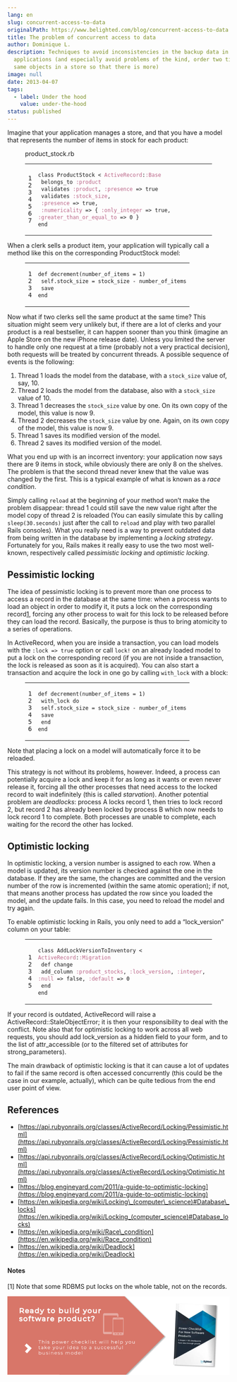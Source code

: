 ```yaml
---
lang: en
slug: concurrent-access-to-data
originalPath: https://www.belighted.com/blog/concurrent-access-to-data
title: The problem of concurrent access to data
author: Dominique L.
description: Techniques to avoid inconsistencies in the backup data in
  applications (and especially avoid problems of the kind, order two times the
  same objects in a store so that there is more)
image: null
date: 2013-04-07
tags:
  - label: Under the hood
    value: under-the-hood
status: published
---
```

Imagine that your application manages a store, and that you have a model that represents the number of items in stock for each product:

<figure class="code"><figcaption><span>product_stock.rb</span></figcaption><div class="highlight"><table><tbody><tr><td class="gutter"><pre class="line-numbers"><span class="line-number">1</span>
<span class="line-number">2</span>
<span class="line-number">3</span>
<span class="line-number">4</span>
<span class="line-number">5</span>
<span class="line-number">6</span>
<span class="line-number">7</span>
</pre></td><td class="code"><pre><code class="ruby"><span class="line"><span class="k"><span class="class"><span class="keyword">class</span></span></span><span class="class"> <span class="nc"><span class="title">ProductStock</span></span> <span class="o"><span class="inheritance">&lt;</span></span><span class="inheritance"> <span class="ss"><span class="parent">ActiveRecord</span></span><span class="parent"><span class="p">:</span><span class="ss">:Base</span></span><span class="ss"></span></span><span class="ss"></span></span><span class="ss"></span>
</span><span class="line"> <span class="n">belongs_to</span> <span class="ss"><span class="symbol">:product</span></span>
</span><span class="line"> <span class="n">validates</span> <span class="ss"><span class="symbol">:product</span></span><span class="p">,</span> <span class="ss"><span class="symbol">:presence</span></span> <span class="o">=&gt;</span> <span class="kp"><span class="keyword">true</span></span>
</span><span class="line"> <span class="n">validates</span> <span class="ss"><span class="symbol">:stock_size</span></span><span class="p">,</span>
</span><span class="line"> <span class="ss"><span class="symbol">:presence</span></span> <span class="o">=&gt;</span> <span class="kp"><span class="keyword">true</span></span><span class="p">,</span>
</span><span class="line"> <span class="ss"><span class="symbol">:numericality</span></span> <span class="o">=&gt;</span> <span class="p">{</span> <span class="ss"><span class="symbol">:only_integer</span></span> <span class="o">=&gt;</span> <span class="kp"><span class="keyword">true</span></span><span class="p">,</span> <span class="ss"><span class="symbol">:greater_than_or_equal_to</span></span> <span class="o">=&gt;</span> <span class="mi"><span class="number">0</span></span> <span class="p">}</span>
</span><span class="line"><span class="k"><span class="keyword">end</span></span>
</span></code></pre></td></tr></tbody></table></div></figure>

When a clerk sells a product item, your application will typically call a method like this on the corresponding ProductStock model:

<figure class="code"><div class="highlight"><table><tbody><tr><td class="gutter"><pre class="line-numbers"><span class="line-number">1</span>
<span class="line-number">2</span>
<span class="line-number">3</span>
<span class="line-number">4</span>
</pre></td><td class="code"><pre><code class="ruby"><span class="line"><span class="k"><span class="function"><span class="keyword">def</span></span></span><span class="function"> <span class="nf"><span class="title">decrement</span></span><span class="p"><span class="params">(</span></span><span class="params"><span class="n">number_of_items</span> <span class="o">=</span> <span class="mi"><span class="number">1</span></span><span class="p">)</span></span><span class="p"></span></span><span class="p"></span>
</span><span class="line"> <span class="nb"><span class="keyword">self</span></span><span class="o">.</span><span class="n">stock_size</span> <span class="o">=</span> <span class="n">stock_size</span> <span class="o">-</span> <span class="n">number_of_items</span>
</span><span class="line"> <span class="n">save</span>
</span><span class="line"><span class="k"><span class="keyword">end</span></span>
</span></code></pre></td></tr></tbody></table></div></figure>

Now what if two clerks sell the same product at the same time? This situation might seem very unlikely but, if there are a lot of clerks and your product is a real bestseller, it can happen sooner than you think (imagine an Apple Store on the new iPhone release date). Unless you limited the server to handle only one request at a time (probably not a very practical decision), both requests will be treated by concurrent threads. A possible sequence of events is the following:

1.  Thread 1 loads the model from the database, with a `stock_size` value of, say, 10.
2.  Thread 2 loads the model from the database, also with a `stock_size` value of 10.
3.  Thread 1 decreases the `stock_size` value by one. On its own copy of the model, this value is now 9.
4.  Thread 2 decreases the `stock_size` value by one. Again, on its own copy of the model, this value is now 9.
5.  Thread 1 saves its modified version of the model.
6.  Thread 2 saves its modified version of the model.

What you end up with is an incorrect inventory: your application now says there are 9 items in stock, while obviously there are only 8 on the shelves. The problem is that the second thread never knew that the value was changed by the first. This is a typical example of what is known as a _race condition_.

Simply calling `reload` at the beginning of your method won’t make the problem disappear: thread 1 could still save the new value right after the model copy of thread 2 is reloaded (You can easily simulate this by calling `sleep(30.seconds)` just after the call to `reload` and play with two parallel Rails consoles). What you really need is a way to prevent outdated data from being written in the database by implementing a _locking strategy_. Fortunately for you, Rails makes it really easy to use the two most well-known, respectively called _pessimistic locking_ and _optimistic locking_.

Pessimistic locking
-------------------

The idea of pessimistic locking is to prevent more than one process to access a record in the database at the same time: when a process wants to load an object in order to modify it, it puts a lock on the corresponding record[1](#note-1), forcing any other process to wait for this lock to be released before they can load the record. Basically, the purpose is thus to bring atomicity to a series of operations.

In ActiveRecord, when you are inside a transaction, you can load models with the `:lock => true` option or call `lock!` on an already loaded model to put a lock on the corresponding record (if you are not inside a transaction, the lock is released as soon as it is acquired). You can also start a transaction and acquire the lock in one go by calling `with_lock` with a block:

<figure class="code"><div class="highlight"><table><tbody><tr><td class="gutter"><pre class="line-numbers"><span class="line-number">1</span>
<span class="line-number">2</span>
<span class="line-number">3</span>
<span class="line-number">4</span>
<span class="line-number">5</span>
<span class="line-number">6</span>
</pre></td><td class="code"><pre><code class="ruby"><span class="line"><span class="k"><span class="function"><span class="keyword">def</span></span></span><span class="function"> <span class="nf"><span class="title">decrement</span></span><span class="p"><span class="params">(</span></span><span class="params"><span class="n">number_of_items</span> <span class="o">=</span> <span class="mi"><span class="number">1</span></span><span class="p">)</span></span><span class="p"></span></span><span class="p"></span>
</span><span class="line"> <span class="n">with_lock</span> <span class="k"><span class="keyword">do</span></span>
</span><span class="line"> <span class="nb"><span class="keyword">self</span></span><span class="o">.</span><span class="n">stock_size</span> <span class="o">=</span> <span class="n">stock_size</span> <span class="o">-</span> <span class="n">number_of_items</span>
</span><span class="line"> <span class="n">save</span>
</span><span class="line"> <span class="k"><span class="keyword">end</span></span>
</span><span class="line"><span class="k"><span class="keyword">end</span></span>
</span></code></pre></td></tr></tbody></table></div></figure>

Note that placing a lock on a model will automatically force it to be reloaded.

This strategy is not without its problems, however. Indeed, a process can potentially acquire a lock and keep it for as long as it wants or even never release it, forcing all the other processes that need access to the locked record to wait indefinitely (this is called _starvation_). Another potential problem are _deadlocks_: process A locks record 1, then tries to lock record 2, but record 2 has already been locked by process B which now needs to lock record 1 to complete. Both processes are unable to complete, each waiting for the record the other has locked.

Optimistic locking
------------------

In optimistic locking, a version number is assigned to each row. When a model is updated, its version number is checked against the one in the database. If they are the same, the changes are committed and the version number of the row is incremented (within the same atomic operation); if not, that means another process has updated the row since you loaded the model, and the update fails. In this case, you need to reload the model and try again.

To enable optimistic locking in Rails, you only need to add a “lock\_version” column on your table:

<figure class="code"><div class="highlight"><table><tbody><tr><td class="gutter"><pre class="line-numbers"><span class="line-number">1</span>
<span class="line-number">2</span>
<span class="line-number">3</span>
<span class="line-number">4</span>
<span class="line-number">5</span>
</pre></td><td class="code"><pre><code class="ruby"><span class="line"><span class="k"><span class="class"><span class="keyword">class</span></span></span><span class="class"> <span class="nc"><span class="title">AddLockVersionToInventory</span></span> <span class="o"><span class="inheritance">&lt;</span></span><span class="inheritance"> <span class="ss"><span class="parent">ActiveRecord</span></span><span class="parent"><span class="p">:</span><span class="ss">:Migration</span></span><span class="ss"></span></span><span class="ss"></span></span><span class="ss"></span>
</span><span class="line"> <span class="k"><span class="function"><span class="keyword">def</span></span></span><span class="function"> <span class="nf"><span class="title">change</span></span></span><span class="nf"></span>
</span><span class="line"> <span class="n">add_column</span> <span class="ss"><span class="symbol">:product_stocks</span></span><span class="p">,</span> <span class="ss"><span class="symbol">:lock_version</span></span><span class="p">,</span> <span class="ss"><span class="symbol">:integer</span></span><span class="p">,</span> <span class="ss"><span class="symbol">:null</span></span> <span class="o">=&gt;</span> <span class="kp"><span class="keyword">false</span></span><span class="p">,</span> <span class="ss"><span class="symbol">:default</span></span> <span class="o">=&gt;</span> <span class="mi"><span class="number">0</span></span>
</span><span class="line"> <span class="k"><span class="keyword">end</span></span>
</span><span class="line"><span class="k"><span class="keyword">end</span></span>
</span></code></pre></td></tr></tbody></table></div></figure>

If your record is outdated, ActiveRecord will raise a ActiveRecord::StaleObjectError; it is then your responsibility to deal with the conflict. Note also that for optimistic locking to work across all web requests, you should add lock\_version as a hidden field to your form, and to the list of attr\_accessible (or to the filtered set of attributes for strong\_parameters).

The main drawback of optimistic locking is that it can cause a lot of updates to fail if the same record is often accessed concurrently (this could be the case in our example, actually), which can be quite tedious from the end user point of view.

References
----------

*   [https://api.rubyonrails.org/classes/ActiveRecord/Locking/Pessimistic.html](https://api.rubyonrails.org/classes/ActiveRecord/Locking/Pessimistic.html)
*   [https://api.rubyonrails.org/classes/ActiveRecord/Locking/Optimistic.html](https://api.rubyonrails.org/classes/ActiveRecord/Locking/Optimistic.html)
*   [https://blog.engineyard.com/2011/a-guide-to-optimistic-locking](https://blog.engineyard.com/2011/a-guide-to-optimistic-locking)
*   [https://en.wikipedia.org/wiki/Locking\_(computer\_science)#Database\_locks](https://en.wikipedia.org/wiki/Locking_(computer_science)#Database_locks)
*   [https://en.wikipedia.org/wiki/Race\_condition](https://en.wikipedia.org/wiki/Race_condition)
*   [https://en.wikipedia.org/wiki/Deadlock](https://en.wikipedia.org/wiki/Deadlock)

#### Notes

\[1\] Note that some RDBMS put locks on the whole table, not on the records.  
  
[![New Call-to-action](/content/images/legacy/UPTtKvQU_5rjKfQJ1Qjwk.png)](https://cta-redirect.hubspot.com/cta/redirect/1684659/fb3606cc-cc1b-47d0-ae85-2c9f69837fe2)